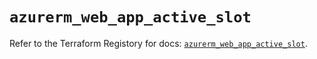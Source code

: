# `azurerm_web_app_active_slot`

Refer to the Terraform Registory for docs: [`azurerm_web_app_active_slot`](https://registry.terraform.io/providers/hashicorp/azurerm/3.72.0/docs/resources/web_app_active_slot).
